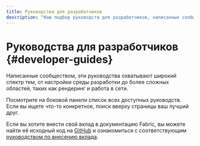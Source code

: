 ```yaml
---
title: Руководства для разработчиков
description: "Наш подбор руководств для разработчиков, написанных сообществом, охватывает широкий спектр тем: от настройки среды разработки до более продвинутых тем, таких как отрисовка и сетевое взаимодействие."
---
```


# Руководства для разработчиков {#developer-guides}

Написанные сообществом, эти руководства охватывают широкий спектр тем, от настройки среды разработки до более сложных областей, таких как рендеринг и работа в сети.

Посмотрите на боковой панели список всех доступных руководств. Если вы ищете что-то конкретное, поиск вверху страницы ваш лучший друг.

Если вы хотите внести свой вклад в документацию Fabric, вы можете найти её исходный код на [GitHub](https://github.com/FabricMC/fabric-docs) и ознакомиться с соответствующим [руководством по внесению вклада](../contributing).
